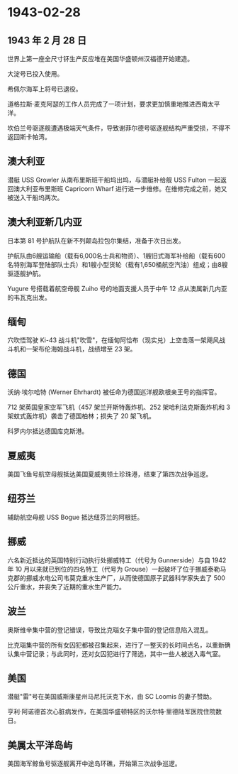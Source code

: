 # 1943-02-28

## 1943 年 2 月 28 日

世界上第一座全尺寸钚生产反应堆在美国华盛顿州汉福德开始建造。

大淀号已投入使用。

希佩尔海军上将号已退役。

道格拉斯·麦克阿瑟的工作人员完成了一项计划，要求更加慎重地推进西南太平洋。

坎伯兰号驱逐舰遭遇极端天气条件，导致谢菲尔德号驱逐舰结构严重受损，不得不返回斯卡帕湾。

## 澳大利亚

潜艇 USS Growler 从南布里斯班干船坞出坞，与潜艇补给舰 USS Fulton
一起返回澳大利亚布里斯班 Capricorn Wharf
进行进一步维修。在维修完成之前，她又被送入干船坞两次。

## 澳大利亚新几内亚

日本第 81 号护航队在新不列颠岛拉包尔集结，准备于次日出发。

护航队由6艘运输船（载有6,000名士兵和物资）、1艘旧式海军补给船（载有600名特别海军登陆部队士兵）和1艘小型货轮（载有1,650桶航空汽油）组成；由8艘驱逐舰护航。

Yugure 号搭载着航空母舰 Zuiho 号的地面支援人员于中午 12
点从澳属新几内亚的韦瓦克出发。

## 缅甸

穴吹悟驾驶 Ki-43
战斗机"吹雪"，在缅甸阿恰布（现实兑）上空击落一架飓风战斗机和一架布伦海姆战斗机，战绩增至
23 架。

## 德国

沃纳·埃尔哈特 (Werner Ehrhardt) 被任命为德国巡洋舰欧根亲王号的指挥官。

712 架英国皇家空军飞机（457 架兰开斯特轰炸机、252 架哈利法克斯轰炸机和 3
架蚊式轰炸机）袭击了德国柏林；损失了 20 架飞机。

科罗内尔抵达德国库克斯港。

## 夏威夷

美国飞鱼号航空母舰抵达美国夏威夷领土珍珠港，结束了第四次战争巡逻。

## 纽芬兰

辅助航空母舰 USS Bogue 抵达纽芬兰的阿根廷。

## 挪威

六名新近抵达的英国特别行动执行处挪威特工（代号为 Gunnerside）与自 1942
年 10 月以来就已到位的四名特工（代号为
Grouse）一起破坏了位于挪威泰勒马克郡的挪威水电公司韦莫克重水生产厂，从而使德国原子武器科学家失去了
500 公斤重水，并丧失了近期的重水生产能力。

## 波兰

奥斯维辛集中营的登记错误，导致比克瑙女子集中营的登记信息陷入混乱。

比克瑙集中营的所有女囚犯都被召集起来，进行了一整天的长时间点名，以重新确认集中营记录；与此同时，还对女囚犯进行了筛选，其中一些人被送入毒气室。

## 美国

潜艇"雷"号在美国威斯康星州马尼托沃克下水，由 SC Loomis 的妻子赞助。

亨利·阿诺德首次心脏病发作，在美国华盛顿特区的沃尔特·里德陆军医院住院数日。

## 美属太平洋岛屿

美国海军鲸鱼号驱逐舰离开中途岛环礁，开始第三次战争巡逻。



